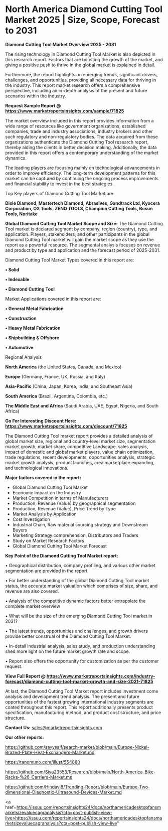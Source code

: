 # North America Diamond Cutting Tool Market 2025 | Size, Scope, Forecast to 2031

<Strong> Diamond Cutting Tool Market Overview 2025 - 2031</strong>

The rising technology in Diamond Cutting Tool Market is also depicted in this research report. Factors that are boosting the growth of the market, and giving a positive push to thrive in the global market is explained in detail.

Furthermore, the report highlights on emerging trends, significant drivers, challenges, and opportunities, providing all necessary data for thriving in the industry. This report market research offers a comprehensive perspective, including an in-depth analysis of the present and future scenarios within the industry.

<strong>Request Sample Report @ <a href=https://www.marketreportsinsights.com/sample/71825>https://www.marketreportsinsights.com/sample/71825</a></strong>

The market overview included in this report provides information from a wide range of resources like government organizations, established companies, trade and industry associations, industry brokers and other such regulatory and non-regulatory bodies. The data acquired from these organizations authenticate the Diamond Cutting Tool research report, thereby aiding the clients in better decision making. Additionally, the data provided in this report offers a contemporary understanding of the market dynamics.

The leading players are focusing mainly on technological advancements in order to improve efficiency. The long-term development patterns for this market can be captured by continuing the ongoing process improvements and financial stability to invest in the best strategies.

Top Key players of Diamond Cutting Tool Market are:

<strong>Dixie Diamond, Mastertech Diamond, Abrasives, Gandtrack Ltd, Kyocera Corporation, OX Tools, ZENO TOOLS, Champion Cutting Tools, Bosun Tools, Noritake</strong>

<strong><b>Global Diamond Cutting Tool Market Scope and Size:</b></strong>
The Diamond Cutting Tool market is declared segment by company, region (country), type, and application. Players, stakeholders, and other participants in the global Diamond Cutting Tool market will gain the market scope as they use the report as a powerful resource. The segmental analysis focuses on revenue and product by type and application and the forecast period of 2025-2031.

Diamond Cutting Tool Market Types covered in this report are:

<strong>• Solid

• Indexable

• Diamond Cutting Tool</strong>

Market Applications covered in this report are:

<strong>• General Metal Fabrication

• Construction

• Heavy Metal Fabrication

• Shipbuilding & Offshore

• Automotive</strong> 

Regional Analysis

<strong>North America</strong> (the United States, Canada, and Mexico)

<strong>Europe</strong> (Germany, France, UK, Russia, and Italy)

<strong>Asia-Pacific</strong> (China, Japan, Korea, India, and Southeast Asia)

<strong>South America</strong> (Brazil, Argentina, Colombia, etc.)

<strong>The Middle East and Africa</strong> (Saudi Arabia, UAE, Egypt, Nigeria, and South Africa)

<strong>Go For Interesting Discount Here: <a href=https://www.marketreportsinsights.com/discount/71825>https://www.marketreportsinsights.com/discount/71825</a></strong>

The Diamond Cutting Tool market report provides a detailed analysis of global market size, regional and country-level market size, segmentation market growth, market share, competitive Landscape, sales analysis, impact of domestic and global market players, value chain optimization, trade regulations, recent developments, opportunities analysis, strategic market growth analysis, product launches, area marketplace expanding, and technological innovations.

<strong><b>Major factors covered in the report:</b></strong>
<ul>
  <li>Global Diamond Cutting Tool Market </li>
  <li>Economic Impact on the Industry</li>
  <li>Market Competition in terms of Manufacturers</li>
  <li>Production, Revenue (Value) by geographical segmentation</li>
  <li>Production, Revenue (Value), Price Trend by Type</li>
  <li>Market Analysis by Application</li>
  <li>Cost Investigation</li>
  <li>Industrial Chain, Raw material sourcing strategy and Downstream Buyers</li>
  <li>Marketing Strategy comprehension, Distributors and Traders</li>
  <li>Study on Market Research Factors</li>
  <li>Global Diamond Cutting Tool Market Forecast</li>
</ul>

<strong><b>Key Point of the Diamond Cutting Tool Market report:</b></strong>

• Geographical distribution, company profiling, and various other market segmentation are provided in the report.

• For better understanding of the global Diamond Cutting Tool market status, the accurate market valuation which comprises of size, share, and revenue are also covered.

• Analysis of the competitive dynamic factors better extrapolate the complete market overview

• What will be the size of the emerging Diamond Cutting Tool market in 2031?

• The latest trends, opportunities and challenges, and growth drivers provide better construal of the Diamond Cutting Tool Market.

• In-detail industrial analysis, sales study, and production understanding shed more light on the future market growth rate and scope.

• Report also offers the opportunity for customization as per the customer request.

<strong><b>View Full Report @ <a href=https://www.marketreportsinsights.com/industry-forecast/diamond-cutting-tool-market-growth-and-size-2021-71825>https://www.marketreportsinsights.com/industry-forecast/diamond-cutting-tool-market-growth-and-size-2021-71825</a></b></strong>


At last, the Diamond Cutting Tool Market report includes investment come analysis and development trend analysis. The present and future opportunities of the fastest growing international industry segments are coated throughout this report. This report additionally presents product specification, manufacturing method, and product cost structure, and price structure.

<strong>Contact Us:</strong>
sales@marketreportsinsights.com

<strong>Our other reports:</strong>

<a href=https://github.com/sayysaif/search-market/blob/main/Europe-Nickel-Brazed-Plate-Heat-Exchangers-Market.md>https://github.com/sayysaif/search-market/blob/main/Europe-Nickel-Brazed-Plate-Heat-Exchangers-Market.md</a>

<a href=https://tanomuno.com/illust/554880>https://tanomuno.com/illust/554880</a>

<a href=https://github.com/Siya23553/Research/blob/main/North-America-Bike-Racks-%26-Carriers-Market.md>https://github.com/Siya23553/Research/blob/main/North-America-Bike-Racks-%26-Carriers-Market.md</a>

<a href=https://github.com/Hindavi8/Trending-Report/blob/main/Europe-Two-dimensional-Diagnostic-Ultrasound-Devices-Market.md>https://github.com/Hindavi8/Trending-Report/blob/main/Europe-Two-dimensional-Diagnostic-Ultrasound-Devices-Market.md</a>

<a href=https://issuu.com/reportsinsights24/docs/northamericadesktopfansmarketsizevaluecagranalysis?cta=post-publish-view-live>https://issuu.com/reportsinsights24/docs/northamericadesktopfansmarketsizevaluecagranalysis?cta=post-publish-view-live</a>"
